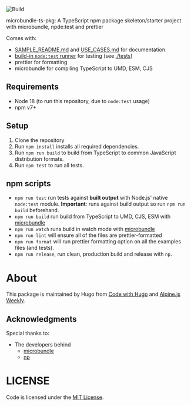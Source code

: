 ![Build](https://github.com/HugoDF/buttondown/workflows/Build%20&%20test/badge.svg)

microbundle-ts-pkg: A TypeScript npm package skeleton/starter project with microbundle, npde:test and prettier

Comes with:

- [SAMPLE_README.md](./SAMPLE_README.md) and [USE_CASES.md](./USE_CASES.md) for documentation.
- [build-in `node:test` runner](https://nodejs.org/dist/latest-v18.x/docs/api/test.html) for testing (see [./tests](./tests))
- prettier for formatting
- microbundle for compiling TypeScript to UMD, ESM, CJS

## Requirements

- Node 18 (to run this repository, due to `node:test` usage)
- npm v7+

## Setup

1. Clone the repository
2. Run `npm install` installs all required dependencies.
3. Run `npm run build` to build from TypeScript to common JavaScript distribution formats.
4. Run `npm test` to run all tests.

## npm scripts

- `npm run test` run tests against **built output** with Node.js' native `node:test` module. **Important**: runs against build output so run `npm run build` beforehand.
- `npm run build` run build from TypeScript to UMD, CJS, ESM with [microbundle](https://github.com/developit/microbundle)
- `npm run watch` runs build in watch mode with [microbundle](https://github.com/developit/microbundle)
- `npm run lint` will ensure all of the files are prettier-formatted
- `npm run format` will run prettier formatting option on all the examples files (and tests).
- `npm run release`, run clean, production build and release with `np`.

# About

This package is maintained by Hugo from [Code with Hugo](https://codewithhugo.com) and [Alpine.js Weekly](https://alpinejs.codewithhugo.com/newsletter).

## Acknowledgments


Special thanks to:

- The developers behind
  - [microbundle](https://github.com/developit/microbundle#readme)
  - [np](https://github.com/sindresorhus/np#readme)

# LICENSE

Code is licensed under the [MIT License](./LICENSE).

